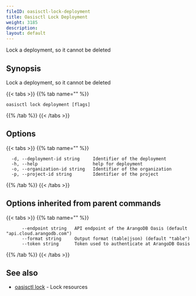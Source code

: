 ```yaml
---
fileID: oasisctl-lock-deployment
title: Oasisctl Lock Deployment
weight: 3185
description: 
layout: default
---
```

Lock a deployment, so it cannot be deleted

## Synopsis

Lock a deployment, so it cannot be deleted

{{< tabs >}}
{{% tab name="" %}}
```
oasisctl lock deployment [flags]
```
{{% /tab %}}
{{< /tabs >}}

## Options

{{< tabs >}}
{{% tab name="" %}}
```
  -d, --deployment-id string     Identifier of the deployment
  -h, --help                     help for deployment
  -o, --organization-id string   Identifier of the organization
  -p, --project-id string        Identifier of the project
```
{{% /tab %}}
{{< /tabs >}}

## Options inherited from parent commands

{{< tabs >}}
{{% tab name="" %}}
```
      --endpoint string   API endpoint of the ArangoDB Oasis (default "api.cloud.arangodb.com")
      --format string     Output format (table|json) (default "table")
      --token string      Token used to authenticate at ArangoDB Oasis
```
{{% /tab %}}
{{< /tabs >}}

## See also

* [oasisctl lock]()	 - Lock resources

